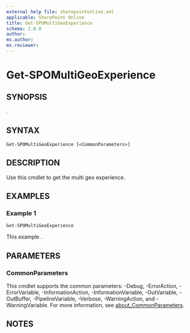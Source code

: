```yaml
---
external help file: sharepointonline.xml
applicable: SharePoint Online
title: Get-SPOMultiGeoExperience
schema: 2.0.0
author: 
ms.author: 
ms.reviewer:
---
```


# Get-SPOMultiGeoExperience

## SYNOPSIS
.

## SYNTAX

```
Get-SPOMultiGeoExperience [<CommonParameters>]
```

## DESCRIPTION

Use this cmdlet to get the multi geo experience.

## EXAMPLES

### Example 1

```
Get-SPOMultiGeoExperience
```

This example .

## PARAMETERS

### CommonParameters

This cmdlet supports the common parameters: -Debug, -ErrorAction, -ErrorVariable, -InformationAction, -InformationVariable, -OutVariable, -OutBuffer, -PipelineVariable, -Verbose, -WarningAction, and -WarningVariable. For more information, see [about_CommonParameters](https://go.microsoft.com/fwlink/p/?LinkID=113216).

## NOTES
